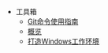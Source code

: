 * 工具箱
  * [Git命令使用指南](/工具箱/Git命令使用指南.md)
  * [概览](/工具箱/概览.md)
  * [打造Windows工作环境](/工具箱/打造Windows工作环境.md)
